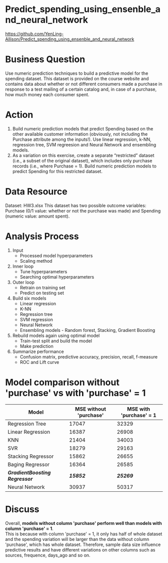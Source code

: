 # Predict_spending_using_ensenble_and_neural_network
https://github.com/YenLing-Allison/Predict_spending_using_ensenble_and_neural_network

# Business Question
Use numeric prediction techniques to build a predictive model for the spending dataset. This dataset is provided on the course website and contains data about whether or not different consumers made a purchase in response to a test mailing of a certain catalog and, in case of a purchase, how much money each consumer spent.

# Action
1. Build numeric prediction models that predict Spending based on the other available customer information (obviously, not including the Purchase attribute among the inputs!). Use linear regression, k-NN, regression tree, SVM regreesion and Neural Network and ensembling models.
2. As a variation on this exercise, create a separate “restricted” dataset (i.e., a subset of the original dataset), which includes only purchase records (i.e., where Purchase = 1). Build numeric prediction models to predict Spending for this restricted dataset. 

# Data Resource
Dataset: HW3.xlsx 
This dataset has two possible outcome variables: Purchase (0/1 value: whether or not the purchase was made) and Spending (numeric value: amount spent).

# Analysis Process
1. Input
   * Processed model hyperparameters  
   * Scaling method
2. Inner loop   
   * Tune hyperparameters  
   * Searching optimal hyperparameters  
3. Outer loop  
   * Retrain on training set
   * Predict on testing set
4. Build six models
   * Linear regression 
   * K-NN
   * Regression tree 
   * SVM regression
   * Neural Network
   * Ensembling models - Random forest, Stacking, Gradient Boosting
5. Rebuild models again using optimal model  
   * Train-test split and build the model
   * Make prediction
6. Summarize performance  
   * Confusion matrix, predictive accuracy, precision, recall, f-measure
   * ROC and Lift curve


# Model comparison without 'purchase' vs with 'purchase' = 1   
| Model | MSE without 'purchase' | MSE with 'purchase' = 1 |
| --- | --- | --- |
| Regression Tree | 17047 | 32329 |
| Linear Regression | 16387 | 26908 |
| KNN | 21404 | 34003 |
| SVR | 18279 | 29163 |
| Stacking Regressor | 15862 | 26655 |
| Baging Regressor | 16364 | 26585 |
| ***GradientBoosting Regressor*** | ***15852*** | ***25269*** |
| Neural Network | 30937 | 50317 |

# Discuss
Overall, **models without column 'purchase' perform well than models with column 'purchase' = 1**.  
This is because with column 'purchase' = 1, it only has half of whole dataset and the spending variation will be larger than the data without column 'purchase', which has whole dataset. Therefore, sample data size influence predictive results and have different variations on other columns such as sources, frequence, days_ago and so on.

